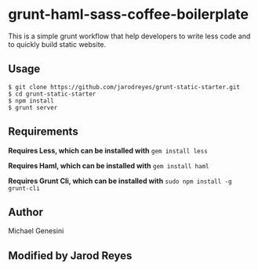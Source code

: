 grunt-haml-sass-coffee-boilerplate
==================================

This is a simple grunt workflow that help developers to write less code and to quickly build static website.

## Usage
```shell
$ git clone https://github.com/jarodreyes/grunt-static-starter.git
$ cd grunt-static-starter
$ npm install
$ grunt server
```

## Requirements

**Requires Less, which can be installed with** `gem install less`

**Requires Haml, which can be installed with** `gem install haml`

**Requires Grunt Cli, which can be installed with** `sudo npm install -g grunt-cli`

## Author
Michael Genesini

## Modified by Jarod Reyes
